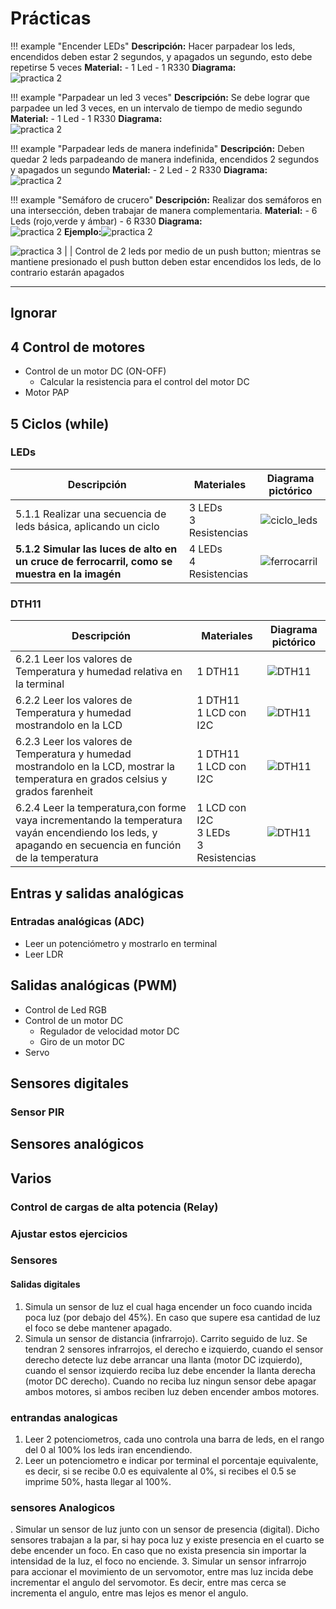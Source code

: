 # Prácticas

!!! example "Encender LEDs"
    **Descripción:** Hacer parpadear los leds, encendidos deben estar 2 segundos, y apagados un segundo, esto debe repetirse 5 veces
    **Material:** 
    - 1 Led
    - 1 R330 
    **Diagrama:** <br> ![practica 2](imgs/1.2_pract.png)


!!! example "Parpadear un led 3 veces"
    **Descripción:** Se debe lograr que parpadee un led 3 veces, en un intervalo de tiempo de medio segundo
    **Material:** 
    - 1 Led
    - 1 R330 
    **Diagrama:** <br> ![practica 2](imgs/1.2_pract.png)

!!! example "Parpadear leds de manera indefinida"
    **Descripción:** Deben quedar 2 leds parpadeando de manera indefinida, encendidos 2 segundos y apagados un segundo
    **Material:** 
    - 2 Led
    - 2 R330 
    **Diagrama:** <br> ![practica 2](imgs/1.2_pract.png)


!!! example "Semáforo de crucero"
    **Descripción:** Realizar dos semáforos en una intersección, deben trabajar de manera complementaria.
    **Material:** 
    - 6 Leds (rojo,verde y ámbar)
    - 6 R330 
    **Diagrama:** <br> ![practica 2](imgs/1.2.4_pract.png)
    **Ejemplo:**![practica 2](imgs/semaforo.jpg)


![practica 3](imgs/2.1.1_pract.png) |
| Control de 2 leds por medio de un push button; mientras se mantiene presionado el push button deben estar encendidos los leds, de lo contrario estarán apagados                                                                  

----

## Ignorar

## 4 Control de motores

- Control de un motor DC (ON-OFF)
  - Calcular la resistencia para el control del motor DC
- Motor PAP

## 5 Ciclos (while)

### LEDs

Descripción| Materiales | Diagrama pictórico 
-|-|-
5.1.1 Realizar una secuencia de leds básica, aplicando un ciclo |3 LEDs <br>3 Resistencias<br> |![ciclo_leds](imgs/secuencia.png)
**5.1.2 Simular las luces de alto en un cruce de ferrocarril, como se muestra en la imagén**|4 LEDs <br>4 Resistencias<br> |![ferrocarril](imgs/ferrocarril.gif)


### DTH11

Descripción| Materiales | Diagrama pictórico 
-|-|-
6.2.1 Leer los valores de Temperatura y humedad relativa en la terminal|1 DTH11<br>|![DTH11](imgs/dth11_1.png)
6.2.2 Leer los valores de Temperatura y humedad mostrandolo en la LCD|1 DTH11<br>1 LCD con I2C|![DTH11](imgs/dth11_lcd.png)
6.2.3 Leer los valores de Temperatura y humedad mostrandolo en la LCD, mostrar la temperatura en grados celsius y grados farenheit|1 DTH11<br>1 LCD con I2C|![DTH11](imgs/dth11_lcd.png)
6.2.4 Leer la temperatura,con forme vaya incrementando la temperatura vayán encendiendo los leds, y apagando en secuencia en función de la temperatura|1 LCD con I2C <br>3 LEDs<br>3 Resistencias|![DTH11](imgs/dth11_lcd_leds.png)

## Entras y salidas analógicas

### Entradas analógicas (ADC)

- Leer un potenciómetro y mostrarlo en terminal
- Leer LDR

## Salidas analógicas (PWM)

- Control de Led RGB
- Control de un motor DC
  - Regulador de velocidad motor DC
  - Giro de un motor DC
- Servo

## Sensores digitales

### Sensor PIR

## Sensores analógicos

## Varios

### Control de cargas de alta potencia (Relay)

### Ajustar estos ejercicios

### Sensores

#### Salidas digitales 
1. Simula un sensor de luz el cual haga encender un foco cuando incida poca luz (por debajo del 45%). En caso que supere esa cantidad de luz el foco se debe mantener apagado.
2. Simula un sensor de distancia (infrarrojo). Carrito seguido de luz. Se tendran 2 sensores infrarrojos, el derecho e izquierdo, cuando el sensor derecho detecte luz debe arrancar una llanta (motor DC izquierdo), cuando el sensor izquierdo reciba luz debe encender la llanta derecha (motor DC derecho). Cuando no reciba luz ningun sensor debe apagar ambos motores, si ambos reciben luz deben encender ambos motores.

### entrandas analogicas

1. Leer 2 potenciometros, cada uno controla una barra de leds, en el rango del 0 al 100% los leds iran encendiendo.
2. Leer un potenciometro e indicar por terminal el porcentaje equivalente, es decir, si se recibe 0.0 es equivalente al 0%, si recibes el 0.5 se imprime 50%, hasta llegar al 100%.

### sensores Analogicos

. Simular un sensor de luz junto con un sensor de presencia (digital). Dicho sensores trabajan a la par, si hay poca luz y existe presencia en el cuarto se debe encender un foco. En caso que no exista presencia sin importar la intensidad de la luz, el foco no enciende.
3. Simular un sensor infrarrojo para accionar el movimiento de un servomotor, entre mas luz incida debe incrementar el angulo del servomotor. Es decir, entre mas cerca se incrementa el angulo, entre mas lejos es menor el angulo.